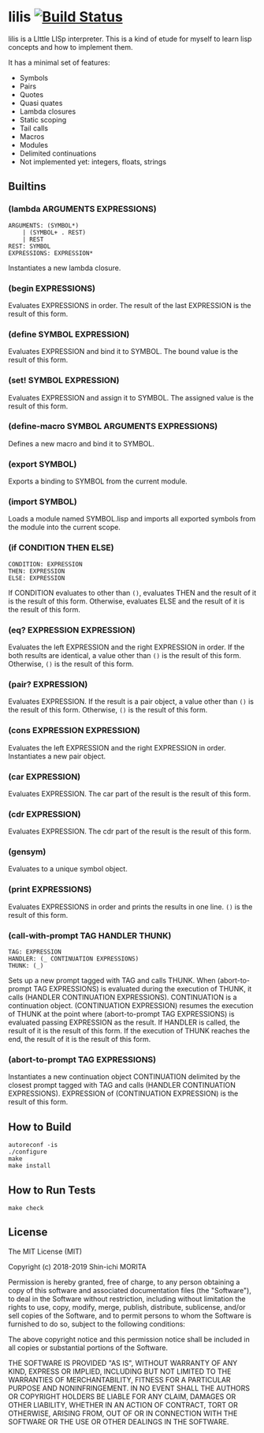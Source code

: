 # lilis [![Build Status](https://travis-ci.org/shin1m/lilis.svg?branch=master)](https://travis-ci.org/shin1m/lilis)

lilis is a LIttle LISp interpreter.
This is a kind of etude for myself to learn lisp concepts and how to implement them.

It has a minimal set of features:
* Symbols
* Pairs
* Quotes
* Quasi quates
* Lambda closures
* Static scoping
* Tail calls
* Macros
* Modules
* Delimited continuations
* Not implemented yet: integers, floats, strings


## Builtins

### (lambda ARGUMENTS EXPRESSIONS)

    ARGUMENTS: (SYMBOL*)
        | (SYMBOL+ . REST)
        | REST
    REST: SYMBOL
    EXPRESSIONS: EXPRESSION*

Instantiates a new lambda closure.

### (begin EXPRESSIONS)

Evaluates EXPRESSIONS in order.
The result of the last EXPRESSION is the result of this form.

### (define SYMBOL EXPRESSION)

Evaluates EXPRESSION and bind it to SYMBOL.
The bound value is the result of this form.

### (set! SYMBOL EXPRESSION)

Evaluates EXPRESSION and assign it to SYMBOL.
The assigned value is the result of this form.

### (define-macro SYMBOL ARGUMENTS EXPRESSIONS)

Defines a new macro and bind it to SYMBOL.

### (export SYMBOL)

Exports a binding to SYMBOL from the current module.

### (import SYMBOL)

Loads a module named SYMBOL.lisp and imports all exported symbols from the module into the current scope.

### (if CONDITION THEN ELSE)

    CONDITION: EXPRESSION
    THEN: EXPRESSION
    ELSE: EXPRESSION

If CONDITION evaluates to other than `()`, evaluates THEN and the result of it is the result of this form.
Otherwise, evaluates ELSE and the result of it is the result of this form.

### (eq? EXPRESSION EXPRESSION)

Evaluates the left EXPRESSION and the right EXPRESSION in order.
If the both results are identical, a value other than `()` is the result of this form.
Otherwise, `()` is the result of this form.

### (pair? EXPRESSION)

Evaluates EXPRESSION.
If the result is a pair object, a value other than `()` is the result of this form.
Otherwise, `()` is the result of this form.

### (cons EXPRESSION EXPRESSION)

Evaluates the left EXPRESSION and the right EXPRESSION in order.
Instantiates a new pair object.

### (car EXPRESSION)

Evaluates EXPRESSION.
The car part of the result is the result of this form.

### (cdr EXPRESSION)

Evaluates EXPRESSION.
The cdr part of the result is the result of this form.

### (gensym)

Evaluates to a unique symbol object.

### (print EXPRESSIONS)

Evaluates EXPRESSIONS in order and prints the results in one line.
`()` is the result of this form.

### (call-with-prompt TAG HANDLER THUNK)

    TAG: EXPRESSION
    HANDLER: (_ CONTINUATION EXPRESSIONS)
    THUNK: (_)

Sets up a new prompt tagged with TAG and calls THUNK.
When (abort-to-prompt TAG EXPRESSIONS) is evaluated during the execution of THUNK, it calls (HANDLER CONTINUATION EXPRESSIONS).
CONTINUATION is a continuation object.
(CONTINUATION EXPRESSION) resumes the execution of THUNK at the point where (abort-to-prompt TAG EXPRESSIONS) is evaluated passing EXPRESSION as the result.
If HANDLER is called, the result of it is the result of this form.
If the execution of THUNK reaches the end, the result of it is the result of this form.

### (abort-to-prompt TAG EXPRESSIONS)

Instantiates a new continuation object CONTINUATION delimited by the closest prompt tagged with TAG and calls (HANDLER CONTINUATION EXPRESSIONS).
EXPRESSION of (CONTINUATION EXPRESSION) is the result of this form.


## How to Build

    autoreconf -is
    ./configure
    make
    make install


## How to Run Tests

    make check


## License

The MIT License (MIT)

Copyright (c) 2018-2019 Shin-ichi MORITA

Permission is hereby granted, free of charge, to any person obtaining a copy
of this software and associated documentation files (the "Software"), to deal
in the Software without restriction, including without limitation the rights
to use, copy, modify, merge, publish, distribute, sublicense, and/or sell
copies of the Software, and to permit persons to whom the Software is
furnished to do so, subject to the following conditions:

The above copyright notice and this permission notice shall be included in
all copies or substantial portions of the Software.

THE SOFTWARE IS PROVIDED "AS IS", WITHOUT WARRANTY OF ANY KIND, EXPRESS OR
IMPLIED, INCLUDING BUT NOT LIMITED TO THE WARRANTIES OF MERCHANTABILITY,
FITNESS FOR A PARTICULAR PURPOSE AND NONINFRINGEMENT.  IN NO EVENT SHALL THE
AUTHORS OR COPYRIGHT HOLDERS BE LIABLE FOR ANY CLAIM, DAMAGES OR OTHER
LIABILITY, WHETHER IN AN ACTION OF CONTRACT, TORT OR OTHERWISE, ARISING FROM,
OUT OF OR IN CONNECTION WITH THE SOFTWARE OR THE USE OR OTHER DEALINGS IN
THE SOFTWARE.
